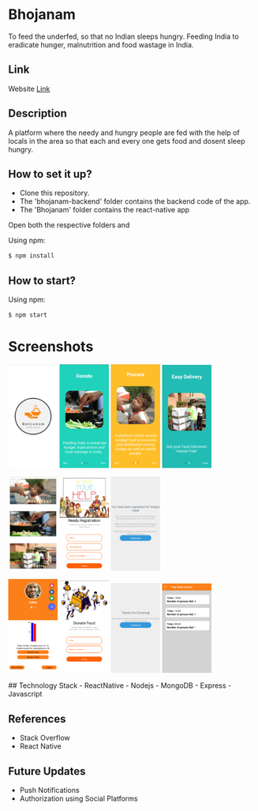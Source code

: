 # Bhojanam
To feed the underfed, so that no Indian sleeps hungry.
Feeding India to eradicate hunger, malnutrition and food wastage in India.

## Link
Website [Link](https://adityarajsingh.github.io/Bhojanam/) 
## Description
A platform where the needy and hungry people are fed with the help of locals in the area so that each and every one gets food and dosent sleep hungry.

## How to set it up?
- Clone this repository.
- The 'bhojanam-backend' folder contains the backend code of the app.
- The 'Bhojanam' folder contains the react-native app

Open both the respective folders and

Using npm:

```bash
$ npm install
```

## How to start? 
Using npm:

```bash
$ npm start
```
# Screenshots
<p float="left">
  <img src="./Screenshots/Screenshot0.png" width="100" />
  <img src="./Screenshots/Screenshot1.png" width="100" /> 
  <img src="./Screenshots/Screenshot2.png" width="100" />
  <img src="./Screenshots/Screenshot3.png" width="100" />
</p>
<p float="left">
  <img src="./Screenshots/Screenshot4.png" width="100" />
  <img src="./Screenshots/Screenshot5.png" width="100" /> 
  <img src="./Screenshots/Screenshot6.png" width="100" />
  
</p>
<p float="left">
  <img src="./Screenshots/Screenshot7.png" width="100" />
  <img src="./Screenshots/Screenshot8.png" width="100" /> 
  <img src="./Screenshots/Screenshot9.png" width="100" />
  <img src="./Screenshots/Screenshot10.png" width="100" />
</p>
## Technology Stack
- ReactNative
- Nodejs
- MongoDB
- Express
- Javascript

## References
- Stack Overflow
- React Native

## Future Updates
- Push Notifications
- Authorization using Social Platforms
